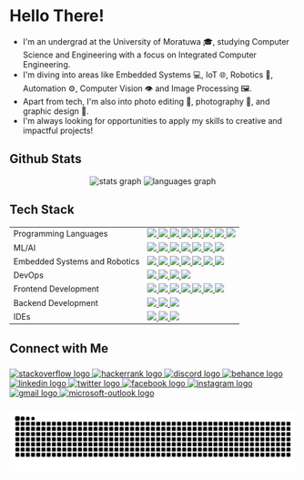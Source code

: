 # Hello There!

 * I'm an undergrad at the University of Moratuwa 🎓, studying Computer Science and Engineering with a focus on Integrated Computer Engineering. 
 * I'm diving into areas like Embedded Systems 💻, IoT 🌐, Robotics 🤖, Automation ⚙️, Computer Vision 👁️ and Image Processing 🖼️. 
 * Apart from tech, I'm also into photo editing 📸, photography 🌄, and graphic design 🎨. 
 * I'm always looking for opportunities to apply my skills to creative and impactful projects!

<h2 align="left">Github Stats</h3>
<div align="center">
  <img src="https://github-readme-stats.vercel.app/api?username=akinduid&rank_icon=github&show=prs_merged_percentage&hide=contribs,issues&show_icons=true&custom_title=Open%20Source%20Contributions&bg_color=1a101c25&icon_color=9595ea&text_color=ffffff&title_color=9595ea&border_radius=10&border_color=6b4176#gh-dark-mode-only" height="150" alt="stats graph"  />
  <img src="https://github-readme-stats.vercel.app/api/top-langs/?username=akinduid&hide=Powershell,Makefile,Javascript,Perl,Pascal,Shell,Cmake,Tcl,Jupyter%20Notebook&layout=compact&langs_count=5&custom_title=Most%20Used%20Languages&card_width=470px&bg_color=1a101c25&text_color=ffffff&title_color=9595ea&border_radius=10&border_color=6b4176#gh-dark-mode-only" height="150" alt="languages graph"  />
</div>

###

<h2 align="left">Tech Stack</h3>

<table>
        <tbody>
            <tr>
                <td>Programming Languages</td>
                <td>
                    <a href="https://www.python.org/">
                        <img src="https://img.shields.io/badge/Python-3776AB?style=flat&logo=python&logoColor=white"/>
                    </a>
                    <a href="https://isocpp.org/">
                        <img src="https://img.shields.io/badge/C++-00599C?style=flat&logo=c%2B%2B&logoColor=white"/>
                    </a>
                    <a href="https://en.wikipedia.org/wiki/C_(programming_language)">
                        <img src="https://img.shields.io/badge/C-A8B9CC?style=flat&logo=c&logoColor=white"/>
                    </a>
                    <a href="https://www.java.com/">
                        <img src="https://img.shields.io/badge/Java-%23ED8B00.svg?logo=openjdk&logoColor=white"/>
                    </a>
                    <a href="https://learn.microsoft.com/en-us/dotnet/csharp/">
                        <img src="https://custom-icon-badges.demolab.com/badge/C%23-%23239120.svg?logo=cshrp&logoColor=white"/>
                    </a>
                    <a href="https://en.wikipedia.org/wiki/VHDL">
                        <img src="https://img.shields.io/badge/VHDL-007ACC?style=flat&logoColor=white"/>
                    </a>
                  <a href="https://www.markdownguide.org/">
                        <img src="https://img.shields.io/badge/Markdown-000000?style=flat&logo=markdown&logoColor=white"/>
                  </a>
                  <a href="https://www.w3schools.com/js/"/>
                    <img src = "https://img.shields.io/badge/JavaScript-F7DF1E?logo=javascript&logoColor=000"/>
                  </a>
                </td>
            </tr>
            <tr>
                <td>ML/AI</td>
                <td>
                    <a href="https://opencv.org/">
                        <img src="https://img.shields.io/badge/OpenCV-5C3EE8?style=flat&logo=opencv&logoColor=white"/>
                    </a>
                    <a href="https://mediapipe.dev/">
                        <img src="https://img.shields.io/badge/MediaPipe-2196F3?style=flat&logo=google&logoColor=white"/>
                    </a>
                    <a href="https://numpy.org/">
                        <img src="https://img.shields.io/badge/NumPy-013243?style=flat&logo=numpy&logoColor=white"/>
                    </a>
                    <a href="https://pandas.pydata.org/">
                        <img src="https://img.shields.io/badge/Pandas-150458?style=flat&logo=pandas&logoColor=white"/>
                    </a>
                    <a href="https://matplotlib.org/">
                        <img src="https://img.shields.io/badge/Matplotlib-11557C?style=flat&logo=python&logoColor=white"/>
                    </a>
                  <a href="https://jupyter.org/">
                        <img src="https://img.shields.io/badge/Jupyter-F37626?style=flat&logo=jupyter&logoColor=white"/>
                    </a>
                    <a href="https://colab.research.google.com/">
                        <img src="https://img.shields.io/badge/Google%20Colab-F9AB00?style=flat&logo=google-colab&logoColor=white"/>
                    </a>
                </td>
            </tr>
            <tr>
                <td>Embedded Systems and Robotics</td>
                <td>
                    <a href="https://www.arduino.cc/">
                        <img src="https://img.shields.io/badge/Arduino-00979D?style=flat&logo=arduino&logoColor=white"/>
                    </a>
                    <a href="https://www.raspberrypi.org/">
                        <img src="https://img.shields.io/badge/Raspberry%20Pi-A22846?style=flat&logo=raspberry-pi&logoColor=white"/>
                    </a>
                    <a href="https://www.espressif.com/en/products/socs/esp32">
                        <img src="https://img.shields.io/badge/ESP32-000000?style=flat&logo=espressif&logoColor=white"/>
                    </a>
                  <a href="https://platformio.org/">
                        <img src="https://img.shields.io/badge/PlatformIO-FF7F32?style=flat&logo=platformio&logoColor=white"/>
                    </a>
                    <a href="https://www.ros.org/">
                        <img src="https://img.shields.io/badge/ROS-22314E?style=flat&logo=ros&logoColor=white"/>
                    </a>
                    <a href="http://gazebosim.org/">
                        <img src="https://img.shields.io/badge/Gazebo-FF6C37?style=flat&logoColor=white"/>
                    </a>
                  <a href="https://www.vivado.com/">
                        <img src="https://img.shields.io/badge/Vivado-F7DF1E?style=flat&logoColor=white"/>
                    </a>
                </td>
            </tr>
            <tr>
                <td>DevOps</td>
                <td>
                    <a href="https://git-scm.com/">
                        <img src="https://img.shields.io/badge/Git-F05032?style=flat&logo=git&logoColor=white"/>
                    </a>
                    <a href="https://github.com/">
                        <img src="https://img.shields.io/badge/GitHub-181717?style=flat&logo=github&logoColor=white"/>
                    </a>
                    <a href="https://www.linuxfoundation.org/">
                        <img src="https://img.shields.io/badge/Linux-FCC624?logo=linux&logoColor=black"/>
                    </a>
                  <a href="https://www.docker.com/"/>
                    <img src = "https://img.shields.io/badge/Docker-2496ED?logo=docker&logoColor=fff"/>
                  </a>
                </td>
            </tr>
            <tr>
                <td>Frontend Development</td>
                <td>
                  <a href="https://www.w3.org/standards/history/html52/">
                        <img src="https://img.shields.io/badge/HTML5-E34F26?style=flat&logo=html5&logoColor=white"/>
                    </a>
                  <a href="https://www.w3.org/TR/CSS/#css">
                        <img src="https://img.shields.io/badge/CSS3-1572B6?style=flat&logo=css3&logoColor=white"/>
                    </a>
                  <a href="https://streamlit.io/">
                        <img src="https://img.shields.io/badge/Streamlit-FF4B4B?style=flat&logo=streamlit&logoColor=white"/>
                    </a>
                  <a href="https://www.qt.io/">
                        <img src="https://img.shields.io/badge/PyQt-41CD52?style=flat&logo=qt&logoColor=white"/>
                    </a>
                  <a href="https://react.dev/">
                        <img src="https://img.shields.io/badge/React-%2320232a.svg?logo=react&logoColor=%2361DAFB"/>
                    </a>
                  <a href="https://redux.js.org/">
                        <img src="https://img.shields.io/badge/Redux-764ABC?logo=redux&logoColor=fff"/>
                    </a>
                                    <a href="https://nodered.org/">
                        <img src="https://img.shields.io/badge/Node--RED-8F2F23?style=flat&logo=node-red&logoColor=white"/>
                  </a>
                </td>
            </tr>
          <tr>
                <td>Backend Development</td>
                <td>
                  <a href="https://fastapi.tiangolo.com/">
                        <img src="https://img.shields.io/badge/FastAPI-009688?style=flat&logo=fastapi&logoColor=white"/>
                    </a>
                    <a href="https://ballerina.io/"/>
                    <img src = "https://img.shields.io/badge/Ballerina-2496ED?logo=ballerina&logoColor=fff"/>
                  </a>
                  <a href="https://www.mysql.com/">
                        <img src="https://img.shields.io/badge/MySQL-4479A1?style=flat&logo=mysql&logoColor=white"/>
                    </a>
                </td>
            </tr>
          <tr>
                <td>IDEs</td>
                <td>
                  <a href="https://code.visualstudio.com/">
                        <img src="https://img.shields.io/badge/VS%20Code-007ACC?style=flat&logo=visual-studio-code&logoColor=white"/>
                    </a>
                    <a href="https://visualstudio.microsoft.com/">
                        <img src="https://img.shields.io/badge/Visual%20Studio-5C2D91?style=flat&logo=visual-studio&logoColor=white"/>
                    </a>
                   <a href="https://www.jetbrains.com/datagrip/">
                        <img src="https://img.shields.io/badge/DataGrip-000000?style=flat&logo=datagrip&logoColor=white"/>
                    </a>
                </td>
            </tr>
        </tbody>
    </table>

###

<h2 align="left">Connect with Me</h3>

###

<div align="left">
  <a href="https://stackoverflow.com">
    <img src="https://raw.githubusercontent.com/maurodesouza/profile-readme-generator/master/src/assets/icons/social/stackoverflow/default.svg" width="42" height="30" alt="stackoverflow logo" />
</a>

<a href="https://www.hackerrank.com/profile/AkinduID">
    <img src="https://raw.githubusercontent.com/maurodesouza/profile-readme-generator/master/src/assets/icons/social/hackerrank/default.svg" width="42" height="30" alt="hackerrank logo" />
</a>

<a href="https://discord.com">
    <img src="https://raw.githubusercontent.com/maurodesouza/profile-readme-generator/master/src/assets/icons/social/discord/default.svg" width="42" height="30" alt="discord logo" />
</a>

<a href="https://www.behance.net/akinduid">
    <img src="https://raw.githubusercontent.com/maurodesouza/profile-readme-generator/master/src/assets/icons/social/behance/default.svg" width="42" height="30" alt="behance logo" />
</a>

<a href="https://linkedin.com/in/akinduid">
    <img src="https://raw.githubusercontent.com/maurodesouza/profile-readme-generator/master/src/assets/icons/social/linkedin/default.svg" width="42" height="30" alt="linkedin logo" />
</a>

<a href="https://twitter.com/akindu_id">
    <img src="https://raw.githubusercontent.com/maurodesouza/profile-readme-generator/master/src/assets/icons/social/twitter/default.svg" width="42" height="30" alt="twitter logo" />
</a>

<a href="https://facebook.com/akindu.id/">
    <img src="https://raw.githubusercontent.com/maurodesouza/profile-readme-generator/master/src/assets/icons/social/facebook/default.svg" width="42" height="30" alt="facebook logo" />
</a>

<a href="https://instagram.com/akindu.id/">
    <img src="https://raw.githubusercontent.com/maurodesouza/profile-readme-generator/master/src/assets/icons/social/instagram/default.svg" width="42" height="30" alt="instagram logo" />
</a>

<a href="mailto:akinduid@gmail.com">
    <img src="https://raw.githubusercontent.com/maurodesouza/profile-readme-generator/master/src/assets/icons/social/gmail/default.svg" width="42" height="30" alt="gmail logo" />
</a>

<a href="mailto:akinduid100@outlook.com">
    <img src="https://raw.githubusercontent.com/maurodesouza/profile-readme-generator/master/src/assets/icons/social/microsoft-outlook/default.svg" width="42" height="30" alt="microsoft-outlook logo" />
</a>

  
</div>

###

<img src="https://raw.githubusercontent.com/akinduid/akinduid/output/snake.svg" alt="Snake animation" />

###
